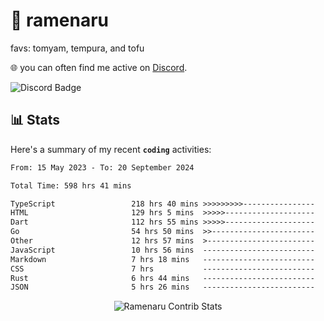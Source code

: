 # 🍜 ramenaru
favs: tomyam, tempura, and tofu

🌐 you can often find me active on [Discord](https://discordapp.com/users/503291004200157185).

![Discord Badge](https://dcbadge.vercel.app/api/shield/503291004200157185)

## 📊 Stats

Here's a summary of my recent **`coding`** activities:

<!--START_SECTION:waka-->

```txt
From: 15 May 2023 - To: 20 September 2024

Total Time: 598 hrs 41 mins

TypeScript                 218 hrs 40 mins >>>>>>>>>----------------   36.53 %
HTML                       129 hrs 5 mins  >>>>>--------------------   21.56 %
Dart                       112 hrs 55 mins >>>>>--------------------   18.86 %
Go                         54 hrs 50 mins  >>-----------------------   09.16 %
Other                      12 hrs 57 mins  >------------------------   02.17 %
JavaScript                 10 hrs 56 mins  -------------------------   01.83 %
Markdown                   7 hrs 18 mins   -------------------------   01.22 %
CSS                        7 hrs           -------------------------   01.17 %
Rust                       6 hrs 44 mins   -------------------------   01.12 %
JSON                       5 hrs 26 mins   -------------------------   00.91 %
```

<!--END_SECTION:waka-->

<div style="text-align: center;">
   <img align="center" src="https://github-readme-streak-stats.herokuapp.com/?user=Ramenaru&theme=dark&card_width=520" alt="Ramenaru Contrib Stats" />
</div>

